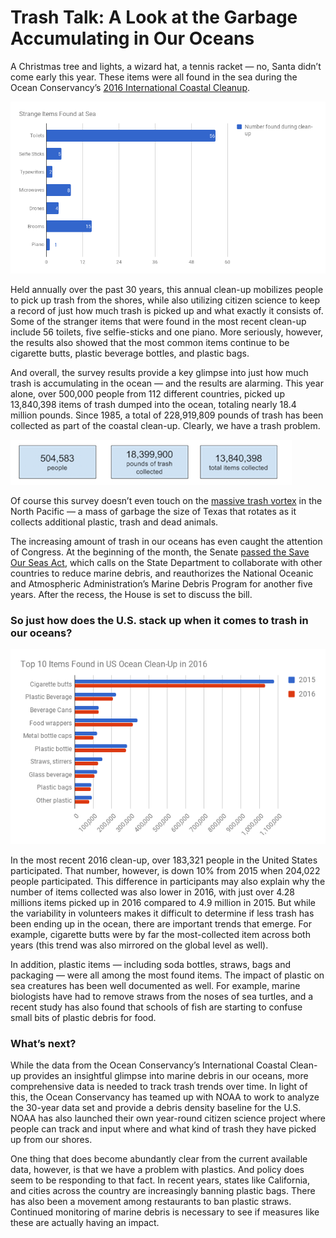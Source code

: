 # Trash Talk: A Look at the Garbage Accumulating in Our Oceans

A Christmas tree and lights, a wizard hat, a tennis racket — no, Santa didn’t come early this year. These items were all found in the sea during the Ocean Conservancy’s [2016 International Coastal Cleanup](https://oceanconservancy.org/wp-content/uploads/2017/06/2017_ICC_Report_.pdf). 

![Alt-Text](strange.png)

Held annually over the past 30 years, this annual clean-up mobilizes people to pick up trash from the shores, while also utilizing citizen science to keep a record of just how much trash is picked up and what exactly it consists of. Some of the stranger items that were found in the most recent clean-up include 56 toilets, five selfie-sticks and one piano. More seriously, however, the results also showed that the most common items continue to be cigarette butts, plastic beverage bottles, and plastic bags. 

And overall, the survey results provide a key glimpse into just how much trash is accumulating in the ocean — and the results are alarming. This year alone, over 500,000 people from 112 different countries, picked up 13,840,398 items of trash dumped into the ocean, totaling nearly 18.4 million pounds. Since 1985, a total of 228,919,809 pounds of trash has been collected as part of the coastal clean-up. Clearly, we have a trash problem. 

![Alt-Text](trash.png)

Of course this survey doesn’t even touch on the [massive trash vortex](http://www.greenpeace.org/international/en/campaigns/oceans/fit-for-the-future/pollution/trash-vortex/) in the North Pacific — a mass of garbage the size of Texas that rotates as it collects additional plastic, trash and dead animals. 

The increasing amount of trash in our oceans has even caught the attention of Congress. At the beginning of the month, the Senate [passed the Save Our Seas Act](https://oceanconservancy.org/blog/2017/08/07/senate-passes-save-seas-act/), which calls on the State Department to collaborate with other countries to reduce marine debris, and reauthorizes the National Oceanic and Atmospheric Administration’s Marine Debris Program for another five years. After the recess, the House is set to discuss the bill. 

### So just how does the U.S. stack up when it comes to trash in our oceans?

![Alt-Text](top10.png)

In the most recent 2016 clean-up, over 183,321 people in the United States participated. That number, however, is down 10% from 2015 when 204,022 people participated. This difference in participants may also explain why the number of items collected was also lower in 2016, with just over 4.28 millions items picked up in 2016 compared to 4.9 million in 2015. 
But while the variability in volunteers makes it difficult to determine if less trash has been ending up in the ocean, there are important trends that emerge. For example, cigarette butts were by far the most-collected item across both years (this trend was also mirrored on the global level as well). 

In addition, plastic items — including soda bottles, straws, bags and packaging — were all among the most found items. The impact of plastic on sea creatures has been well documented as well. For example, marine biologists have had to remove straws from the noses of sea turtles, and a recent study has also found that schools of fish are starting to confuse small bits of plastic debris for food. 

### What’s next?

While the data from the Ocean Conservancy’s International Coastal Clean-up provides an insightful glimpse into marine debris in our oceans, more comprehensive data is needed to track trash trends over time. In light of this, the Ocean Conservancy has teamed up with NOAA to work to analyze the 30-year data set and provide a debris density baseline for the U.S. NOAA has also launched their own year-round citizen science project where people can track and input where and what kind of trash they have picked up from our shores. 

One thing that does become abundantly clear from the current available data, however, is that we have a problem with plastics. And policy does seem to be responding to that fact.  In recent years, states like California, and cities across the country are increasingly banning plastic bags. There has also been a movement among restaurants to ban plastic straws. Continued monitoring of marine debris is necessary to see if measures like these are actually having an impact.
